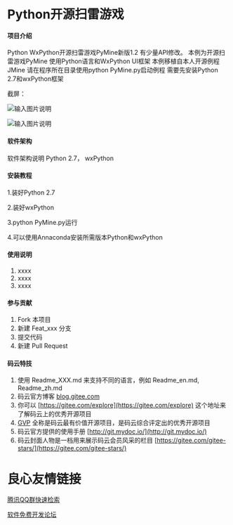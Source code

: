 # Python开源扫雷游戏

#### 项目介绍
Python WxPython开源扫雷游戏PyMine新版1.2
有少量API修改。
本例为开源扫雷游戏PyMine 
使用Python语言和WxPython UI框架 
本例移植自本人开源例程JMine 
请在程序所在目录使用python PyMine.py启动例程
需要先安装Python 2.7和wxPython框架

截屏：

![输入图片说明](https://images.gitee.com/uploads/images/2018/1017/125342_cbb9e50c_1203742.png "pymine.png")

![输入图片说明](https://images.gitee.com/uploads/images/2018/1017/125354_7b5a31c4_1203742.png "pymine_1.png")

#### 软件架构
软件架构说明
Python 2.7， wxPython


#### 安装教程

1.装好Python 2.7

2.装好wxPython

3.python PyMine.py运行

4.可以使用Annaconda安装所需版本Python和wxPython

#### 使用说明

1. xxxx
2. xxxx
3. xxxx

#### 参与贡献

1. Fork 本项目
2. 新建 Feat_xxx 分支
3. 提交代码
4. 新建 Pull Request


#### 码云特技

1. 使用 Readme\_XXX.md 来支持不同的语言，例如 Readme\_en.md, Readme\_zh.md
2. 码云官方博客 [blog.gitee.com](https://blog.gitee.com)
3. 你可以 [https://gitee.com/explore](https://gitee.com/explore) 这个地址来了解码云上的优秀开源项目
4. [GVP](https://gitee.com/gvp) 全称是码云最有价值开源项目，是码云综合评定出的优秀开源项目
5. 码云官方提供的使用手册 [http://git.mydoc.io/](http://git.mydoc.io/)
6. 码云封面人物是一档用来展示码云会员风采的栏目 [https://gitee.com/gitee-stars/](https://gitee.com/gitee-stars/)

 # 良心友情链接

[腾讯QQ群快速检索](http://u.720life.cn/s/8cf73f7c)

[软件免费开发论坛](http://u.720life.cn/s/bbb01dc0)
